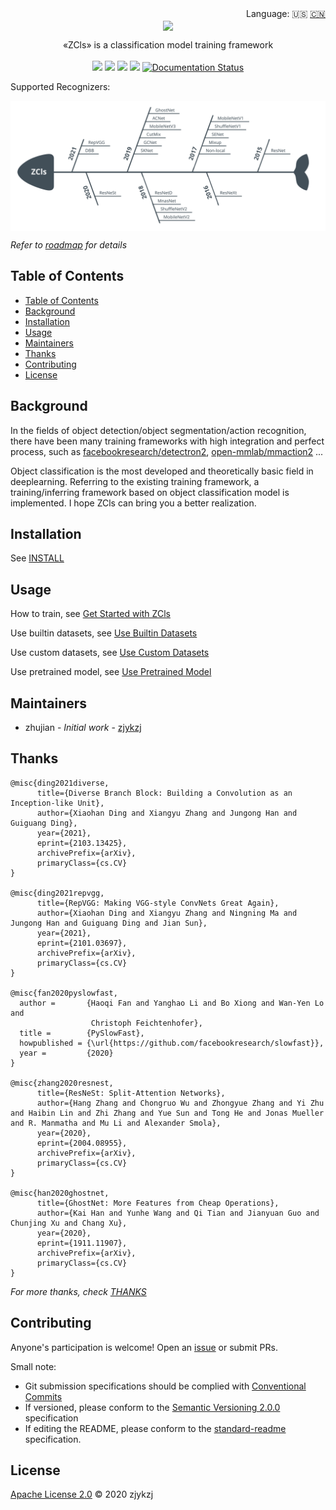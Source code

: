 <div align="right">
  Language:
    🇺🇸
  <a title="Chinese" href="./README.zh-CN.md">🇨🇳</a>
</div>

 <div align="center"><a title="" href="https://github.com/ZJCV/ZCls"><img align="center" src="./imgs/ZCls.png"></a></div>

<p align="center">
  «ZCls» is a classification model training framework 
<br>
<br>
  <a href="https://github.com/RichardLitt/standard-readme"><img src="https://img.shields.io/badge/standard--readme-OK-green.svg?style=flat-square"></a>
  <a href="https://conventionalcommits.org"><img src="https://img.shields.io/badge/Conventional%20Commits-1.0.0-yellow.svg"></a>
  <a href="http://commitizen.github.io/cz-cli/"><img src="https://img.shields.io/badge/commitizen-friendly-brightgreen.svg"></a>
  <a href="https://pypi.org/project/zcls/"><img src="https://img.shields.io/badge/PYPI-zcls-brightgreen"></a>
  <a href='https://zcls.readthedocs.io/en/latest/?badge=latest'>
    <img src='https://readthedocs.org/projects/zcls/badge/?version=latest' alt='Documentation Status' />
  </a>
</p>

Supported Recognizers:

<p align="center">
<img align="center" src="./imgs/roadmap.svg">
</p>

*Refer to [roadmap](https://zcls.readthedocs.io/en/latest/roadmap/) for details*

## Table of Contents

- [Table of Contents](#table-of-contents)
- [Background](#background)
- [Installation](#installation)
- [Usage](#usage)
- [Maintainers](#maintainers)
- [Thanks](#thanks)
- [Contributing](#contributing)
- [License](#license)

## Background

In the fields of object detection/object segmentation/action recognition, there have been many training frameworks with high integration and perfect process, such as [facebookresearch/detectron2](https://github.com/facebookresearch/detectron2), [open-mmlab/mmaction2](https://github.com/open-mmlab/mmaction2) ...

Object classification is the most developed and theoretically basic field in deeplearning. Referring to the existing training framework, a training/inferring framework based on object classification model is implemented. I hope ZCls can bring you a better realization.

## Installation

See [INSTALL](https://zcls.readthedocs.io/en/latest/install/)

## Usage

How to train, see [Get Started with ZCls](https://zcls.readthedocs.io/en/latest/get-started/)

Use builtin datasets, see [Use Builtin Datasets](https://zcls.readthedocs.io/en/latest/builtin-datasets/)

Use custom datasets, see [Use Custom Datasets](https://zcls.readthedocs.io/en/latest/)

Use pretrained model, see [Use Pretrained Model](https://zcls.readthedocs.io/en/latest/pretrained-model/)

## Maintainers

* zhujian - *Initial work* - [zjykzj](https://github.com/zjykzj)

## Thanks

```
@misc{ding2021diverse,
      title={Diverse Branch Block: Building a Convolution as an Inception-like Unit}, 
      author={Xiaohan Ding and Xiangyu Zhang and Jungong Han and Guiguang Ding},
      year={2021},
      eprint={2103.13425},
      archivePrefix={arXiv},
      primaryClass={cs.CV}
}

@misc{ding2021repvgg,
      title={RepVGG: Making VGG-style ConvNets Great Again}, 
      author={Xiaohan Ding and Xiangyu Zhang and Ningning Ma and Jungong Han and Guiguang Ding and Jian Sun},
      year={2021},
      eprint={2101.03697},
      archivePrefix={arXiv},
      primaryClass={cs.CV}
}

@misc{fan2020pyslowfast,
  author =       {Haoqi Fan and Yanghao Li and Bo Xiong and Wan-Yen Lo and
                  Christoph Feichtenhofer},
  title =        {PySlowFast},
  howpublished = {\url{https://github.com/facebookresearch/slowfast}},
  year =         {2020}
}

@misc{zhang2020resnest,
      title={ResNeSt: Split-Attention Networks}, 
      author={Hang Zhang and Chongruo Wu and Zhongyue Zhang and Yi Zhu and Haibin Lin and Zhi Zhang and Yue Sun and Tong He and Jonas Mueller and R. Manmatha and Mu Li and Alexander Smola},
      year={2020},
      eprint={2004.08955},
      archivePrefix={arXiv},
      primaryClass={cs.CV}
}

@misc{han2020ghostnet,
      title={GhostNet: More Features from Cheap Operations}, 
      author={Kai Han and Yunhe Wang and Qi Tian and Jianyuan Guo and Chunjing Xu and Chang Xu},
      year={2020},
      eprint={1911.11907},
      archivePrefix={arXiv},
      primaryClass={cs.CV}
}
```

*For more thanks, check [THANKS](./THANKS)*

## Contributing

Anyone's participation is welcome! Open an [issue](https://github.com/ZJCV/ZCls/issues) or submit PRs.

Small note:

* Git submission specifications should be complied
  with [Conventional Commits](https://www.conventionalcommits.org/en/v1.0.0-beta.4/)
* If versioned, please conform to the [Semantic Versioning 2.0.0](https://semver.org) specification
* If editing the README, please conform to the [standard-readme](https://github.com/RichardLitt/standard-readme)
  specification.

## License

[Apache License 2.0](LICENSE) © 2020 zjykzj